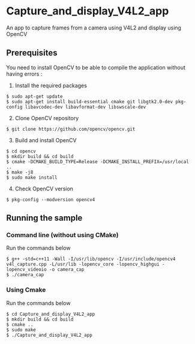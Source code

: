 # Capture_and_display_V4L2_app
An app to capture frames from a camera using V4L2 and display using OpenCV

## Prerequisites

You need to install OpenCV to be able to compile the application without having errors :

1. Install the required packages

```
$ sudo apt-get update
$ sudo apt-get install build-essential cmake git libgtk2.0-dev pkg-config libavcodec-dev libavformat-dev libswscale-dev
```
2. Clone OpenCV repository

`$ git clone https://github.com/opencv/opencv.git`


3. Build and install OpenCV
```
$ cd opencv
$ mkdir build && cd build
$ cmake -DCMAKE_BUILD_TYPE=Release -DCMAKE_INSTALL_PREFIX=/usr/local ..
$ make -j8
$ sudo make install
```

4. Check OpenCV version
 
`$ pkg-config --modversion opencv4`


## Running the sample
### Command line (without using CMake)

Run the commands below

```
$ g++ -std=c++11 -Wall -I/usr/lib/opencv -I/usr/include/opencv4 v4l_capture.cpp -L/usr/lib -lopencv_core -lopencv_highgui -lopencv_videoio -o camera_cap
$ ./camera_cap
```

### Using Cmake

Run the commands below

```
$ cd Capture_and_display_V4L2_app
$ mkdir build && cd build
$ cmake ..
$ sudo make
$ ./Capture_and_display_V4L2_app
```

